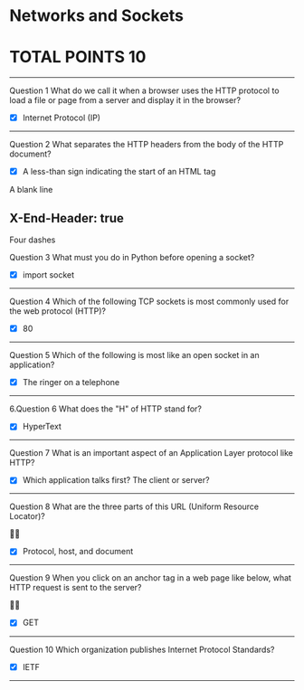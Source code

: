 # Networks and Sockets
# TOTAL POINTS 10

-------------------------------------------------------------------

Question 1
What do we call it when a browser uses the HTTP protocol to load a file or page from a server and display it in the browser?



- [x] Internet Protocol (IP)

-------------------------------------------------------------------

Question 2
What separates the HTTP headers from the body of the HTTP document?


- [x] A less-than sign indicating the start of an HTML tag


A blank line


X-End-Header: true
----------------------------------------------------------------------------------------

Four dashes


Question 3
What must you do in Python before opening a socket?




- [x] import socket

-----------------------------------------------------------------------

Question 4
Which of the following TCP sockets is most commonly used for the web protocol (HTTP)?



- [x] 80

--------------------------------------------------------------

Question 5
Which of the following is most like an open socket in an application?



- [x] The ringer on a telephone

-------------------------------------------------------------------

6.Question 6
What does the "H" of HTTP stand for?




- [x] HyperText

----------------------------------------------------------------

Question 7
What is an important aspect of an Application Layer protocol like HTTP?


- [x] Which application talks first? The client or server?

----------------------------------------------------------------------

Question 8
What are the three parts of this URL (Uniform Resource Locator)?




- [x] Protocol, host, and document

------------------------------------------------------------------------

Question 9
When you click on an anchor tag in a web page like below, what HTTP request is sent to the server?



- [x] GET


----------------------------------------------------------------------

Question 10
Which organization publishes Internet Protocol Standards?


- [x] IETF


-------------------------------------------------------------------------
